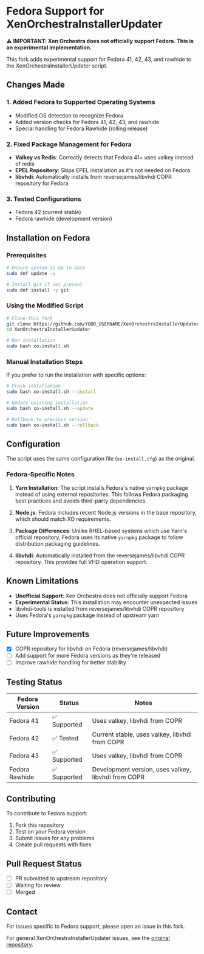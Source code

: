 # Fedora Support for XenOrchestraInstallerUpdater

**⚠️ IMPORTANT: Xen Orchestra does not officially support Fedora. This is an experimental implementation.**

This fork adds experimental support for Fedora 41, 42, 43, and rawhide to the XenOrchestraInstallerUpdater script.

## Changes Made

### 1. Added Fedora to Supported Operating Systems
- Modified OS detection to recognize Fedora
- Added version checks for Fedora 41, 42, 43, and rawhide
- Special handling for Fedora Rawhide (rolling release)

### 2. Fixed Package Management for Fedora
- **Valkey vs Redis**: Correctly detects that Fedora 41+ uses valkey instead of redis
- **EPEL Repository**: Skips EPEL installation as it's not needed on Fedora
- **libvhdi**: Automatically installs from reversejames/libvhdi COPR repository for Fedora

### 3. Tested Configurations
- Fedora 42 (current stable)
- Fedora rawhide (development version)

## Installation on Fedora

### Prerequisites

```bash
# Ensure system is up to date
sudo dnf update -y

# Install git if not present
sudo dnf install -y git
```

### Using the Modified Script

```bash
# Clone this fork
git clone https://github.com/YOUR_USERNAME/XenOrchestraInstallerUpdater
cd XenOrchestraInstallerUpdater

# Run installation
sudo bash xo-install.sh
```

### Manual Installation Steps

If you prefer to run the installation with specific options:

```bash
# Fresh installation
sudo bash xo-install.sh --install

# Update existing installation
sudo bash xo-install.sh --update

# Rollback to previous version
sudo bash xo-install.sh --rollback
```

## Configuration

The script uses the same configuration file (`xo-install.cfg`) as the original. 

### Fedora-Specific Notes

1. **Yarn Installation**: The script installs Fedora's native `yarnpkg` package instead of using external repositories. This follows Fedora packaging best practices and avoids third-party dependencies.

2. **Node.js**: Fedora includes recent Node.js versions in the base repository, which should match XO requirements.

3. **Package Differences**: Unlike RHEL-based systems which use Yarn's official repository, Fedora uses its native `yarnpkg` package to follow distribution packaging guidelines.

3. **libvhdi**: Automatically installed from the reversejames/libvhdi COPR repository. This provides full VHD operation support.

## Known Limitations

- **Unofficial Support**: Xen Orchestra does not officially support Fedora
- **Experimental Status**: This installation may encounter unexpected issues
- libvhdi-tools is installed from reversejames/libvhdi COPR repository
- Uses Fedora's `yarnpkg` package instead of upstream yarn

## Future Improvements

- [x] COPR repository for libvhdi on Fedora (reversejames/libvhdi)
- [ ] Add support for more Fedora versions as they're released
- [ ] Improve rawhide handling for better stability

## Testing Status

| Fedora Version | Status | Notes |
|---------------|--------|-------|
| Fedora 41 | ✅ Supported | Uses valkey, libvhdi from COPR |
| Fedora 42 | ✅ Tested | Current stable, uses valkey, libvhdi from COPR |
| Fedora 43 | ✅ Supported | Uses valkey, libvhdi from COPR |
| Fedora Rawhide | ✅ Supported | Development version, uses valkey, libvhdi from COPR |

## Contributing

To contribute to Fedora support:

1. Fork this repository
2. Test on your Fedora version
3. Submit issues for any problems
4. Create pull requests with fixes

## Pull Request Status

- [ ] PR submitted to upstream repository
- [ ] Waiting for review
- [ ] Merged

## Contact

For issues specific to Fedora support, please open an issue in this fork.

For general XenOrchestraInstallerUpdater issues, see the [original repository](https://github.com/ronivay/XenOrchestraInstallerUpdater).